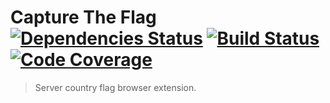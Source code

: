 # Capture The Flag [![Dependencies Status](https://badges.depfu.com/badges/c5efc2f68546b6c7cc2a0b1c896b2cd6/overview.svg)](https://depfu.com/github/nilfalse/ctf) [![Build Status](https://travis-ci.com/nilfalse/ctf.svg?branch=main)](https://travis-ci.com/nilfalse/ctf) [![Code Coverage](https://codecov.io/gh/nilfalse/ctf/branch/main/graph/badge.svg)](https://codecov.io/gh/nilfalse/ctf)

> Server country flag browser extension.
